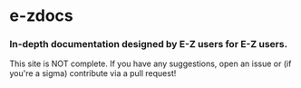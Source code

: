 # e-zdocs

### In-depth documentation designed by E-Z users for E-Z users.

This site is NOT complete. If you have any suggestions, open an issue or (if you're a sigma) contribute via a pull request!